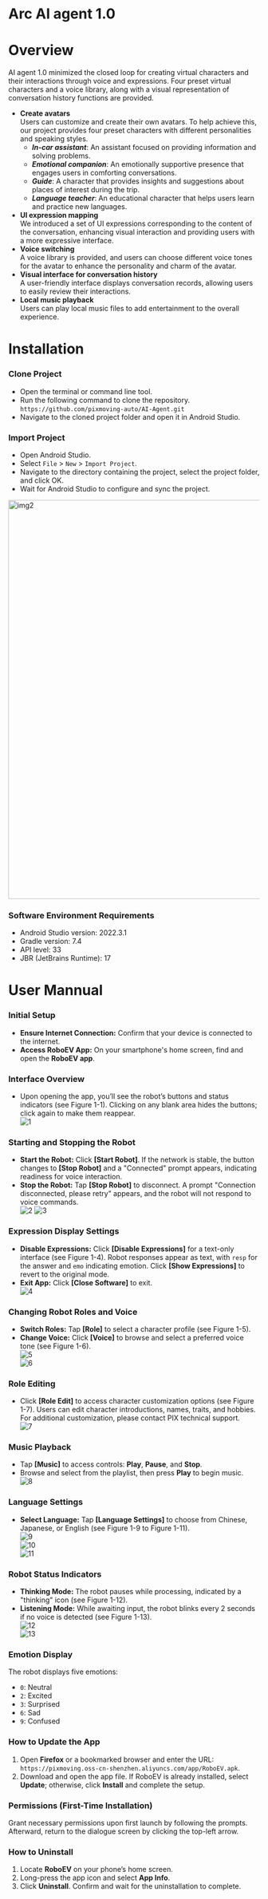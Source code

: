 # Arc AI agent 1.0

# Overview
AI agent 1.0 minimized the closed loop for creating virtual characters and their interactions through voice and expressions. Four preset virtual characters and a voice library, along with a visual representation of conversation history functions are provided.  
- **Create avatars**  
  Users can customize and create their own avatars. To help achieve this, our project provides four preset characters with different personalities and speaking styles.
    - ***In-car assistant***: An assistant focused on providing information and solving problems.  
    - ***Emotional companion***: An emotionally supportive presence that engages users in comforting conversations.  
    - ***Guide***: A character that provides insights and suggestions about places of interest during the trip.  
    - ***Language teacher***: An educational character that helps users learn and practice new languages.  
- **UI expression mapping**  
We introduced a set of UI expressions corresponding to the content of the conversation, enhancing visual interaction and providing users with a more expressive interface.  
- **Voice switching**  
A voice library is provided, and users can choose different voice tones for the avatar to enhance the personality and charm of the avatar.  
- **Visual interface for conversation history**  
A user-friendly interface displays conversation records, allowing users to easily review their interactions.  
- **Local music playback**  
Users can play local music files to add entertainment to the overall experience.  

# Installation
### Clone Project
- Open the terminal or command line tool.
- Run the following command to clone the repository.  
  `https://github.com/pixmoving-auto/AI-Agent.git`
- Navigate to the cloned project folder and open it in Android Studio.  
### Import Project
- Open Android Studio.
- Select `File` > `New` > `Import Project`.
- Navigate to the directory containing the project, select the project folder, and click OK.
- Wait for Android Studio to configure and sync the project.
 <img width="800" alt="img2" src="https://github.com/user-attachments/assets/538d6a72-fbc4-4c55-ab88-fc43fe1c5c24">

### Software Environment Requirements
- Android Studio version: 2022.3.1
- Gradle version: 7.4
- API level: 33
- JBR (JetBrains Runtime): 17  

# User Mannual

### Initial Setup
-  **Ensure Internet Connection:** Confirm that your device is connected to the internet.  
-  **Access RoboEV App:** On your smartphone's home screen, find and open the **RoboEV app**.  
### Interface Overview
- Upon opening the app, you’ll see the robot’s buttons and status indicators (see Figure 1-1). Clicking on any blank area hides the buttons; click again to make them reappear.  
![1](https://github.com/user-attachments/assets/0228a61e-eb26-4bcc-a710-608b4b255307)  

### Starting and Stopping the Robot
- **Start the Robot:** Click **[Start Robot]**. If the network is stable, the button changes to **[Stop Robot]** and a "Connected" prompt appears, indicating readiness for voice interaction.
- **Stop the Robot:** Tap **[Stop Robot]** to disconnect. A prompt "Connection disconnected, please retry" appears, and the robot will not respond to voice commands.  
![2](https://github.com/user-attachments/assets/d6a97dd7-d1e4-42b6-a266-06fdff5ab2a9)
![3](https://github.com/user-attachments/assets/cb189d2e-fe15-4888-bf7a-8e9c28e0b9aa)  

### Expression Display Settings
- **Disable Expressions:** Click **[Disable Expressions]** for a text-only interface (see Figure 1-4). Robot responses appear as text, with `resp` for the answer and `emo` indicating emotion. Click **[Show Expressions]** to revert to the original mode.  
- **Exit App:** Click **[Close Software]** to exit.  
![4](https://github.com/user-attachments/assets/6f0cde80-ad90-44bf-8d37-58dd5a5a5a76)

### Changing Robot Roles and Voice
- **Switch Roles:** Tap **[Role]** to select a character profile (see Figure 1-5).  
- **Change Voice:** Click **[Voice]** to browse and select a preferred voice tone (see Figure 1-6).  
![5](https://github.com/user-attachments/assets/7c01516e-fdf8-4cfb-89c7-d37ad17b3ec0)  
![6](https://github.com/user-attachments/assets/177d1566-3227-4ae8-89c4-082cd468fdfd)

### Role Editing
- Click **[Role Edit]** to access character customization options (see Figure 1-7). Users can edit character introductions, names, traits, and hobbies. For additional customization, please contact PIX technical support.  
![7](https://github.com/user-attachments/assets/31d7956f-cdc1-4c0f-98f5-bf619caf0dd9)  

### Music Playback
- Tap **[Music]** to access controls: **Play**, **Pause**, and **Stop**.  
- Browse and select from the playlist, then press **Play** to begin music.  
![8](https://github.com/user-attachments/assets/82f693a0-9378-49b7-b7c5-570824d7287f)  

### Language Settings
- **Select Language:** Tap **[Language Settings]** to choose from Chinese, Japanese, or English (see Figure 1-9 to Figure 1-11).  
![9](https://github.com/user-attachments/assets/a2ef4f29-ccba-49aa-a80a-078869d748b6)  
![10](https://github.com/user-attachments/assets/3925cd3d-80df-4ff6-8620-410681f96adf)  
![11](https://github.com/user-attachments/assets/ff99dec5-3dfe-4838-a9ab-55f8b9a18e17)  

### Robot Status Indicators
- **Thinking Mode:** The robot pauses while processing, indicated by a "thinking" icon (see Figure 1-12).  
- **Listening Mode:** While awaiting input, the robot blinks every 2 seconds if no voice is detected (see Figure 1-13).  
![12](https://github.com/user-attachments/assets/e85dc4c4-3163-4c2c-90fe-426ff1c0bb62)  
![13](https://github.com/user-attachments/assets/67bcc8eb-b081-422e-92b1-d634363af5b3)  

### Emotion Display
The robot displays five emotions:
- `0`: Neutral
- `2`: Excited
- `3`: Surprised
- `6`: Sad
- `9`: Confused

### How to Update the App
1. Open **Firefox** or a bookmarked browser and enter the URL: `https://pixmoving.oss-cn-shenzhen.aliyuncs.com/app/RoboEV.apk`.
2. Download and open the app file. If RoboEV is already installed, select **Update**; otherwise, click **Install** and complete the setup.

### Permissions (First-Time Installation)
Grant necessary permissions upon first launch by following the prompts. Afterward, return to the dialogue screen by clicking the top-left arrow.

### How to Uninstall
1. Locate **RoboEV** on your phone’s home screen.
2. Long-press the app icon and select **App Info**.
3. Click **Uninstall**. Confirm and wait for the uninstallation to complete.
